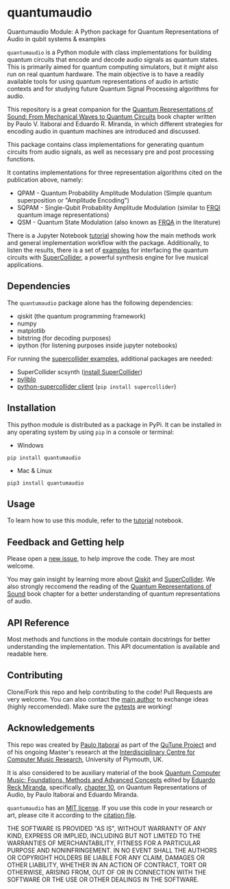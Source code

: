 # quantumaudio
Quantumaudio Module: A Python package for Quantum Representations of Audio in qubit systems & examples

`quantumaudio` is a Python module with class implementations for building quantum circuits that encode and decode audio signals as quantum states. This is primarily aimed for quantum computing simulators, but it *might* also run on real quantum hardware. The main objective is to have a readily available tools for using quantum representations of audio in artistic contexts and for studying future Quantum Signal Processing algorithms for audio.

This repository is a great companion for the [Quantum Representations of Sound: From Mechanical Waves to Quantum Circuits](https://link.springer.com/chapter/10.1007/978-3-031-13909-3_10) book chapter written by Paulo V. Itaboraí and Eduardo R. Miranda, in which different strategies for encoding audio in quantum machines are introduced and discussed.

This package contains class implementations for generating quantum circuits from audio signals, as well as necessary pre and post processing functions. 

It contatins implementations for three representation algorithms cited on the publication above, namely:

- QPAM - Quantum Probability Amplitude Modulation (Simple quantum superposition or "Amplitude Encoding")
- SQPAM - Single-Qubit Probability Amplitude Modulation (similar to [FRQI](https://link.springer.com/article/10.1007/s11128-010-0177-y) quantum image representations)
- QSM - Quantum State Modulation (also known as [FRQA](https://www.researchgate.net/publication/312091720_Flexible_Representation_and_Manipulation_of_Audio_Signals_on_Quantum_Computers) in the literature)

There is a Jupyter Notebook [tutorial](https://github.com/iccmr-quantum/quantumaudio/blob/main/tutorial_quantum_audio_module.ipynb) showing how the main methods work and general implementation workflow with the package. Additionally, to listen the results, there is a set of [examples](https://github.com/iccmr-quantum/quantumaudio/tree/main/examples_with_supercollider) for interfacing the quantum circuits with [SuperCollider](https://supercollider.github.io/), a powerful synthesis engine for live musical applications.

## Dependencies

The `quantumaudio` package alone has the following dependencies:

- qiskit (the quantum programming framework)
- numpy
- matplotlib
- bitstring (for decoding purposes)
- ipython (for listening purposes inside jupyter notebooks)

For running the [supercollider examples](https://github.com/iccmr-quantum/quantumaudio/tree/main/examples_with_supercollider), additional packages are needed:

- SuperCollider scsynth ([install SuperCollider](https://supercollider.github.io/downloads))
- [pyliblo](https://pypi.org/project/pyliblo/)
- [python-supercollider client](https://pypi.org/project/supercollider/) (`pip install supercollider`)

## Installation

This python module is distributed as a package in PyPi. It can be installed in any operating system by using `pip` in a console or terminal:

- Windows
```console
pip install quantumaudio
```
- Mac & Linux
```console
pip3 install quantumaudio
```

## Usage

To learn how to use this module, refer to the [tutorial](https://github.com/iccmr-quantum/quantumaudio/blob/main/tutorial_quantum_audio_module.ipynb) notebook.

## Feedback and Getting help
Please open a [new issue](https://github.com/iccmr-quantum/quantumaudio/issues/new), to help improve the code. They are most welcome.

You may gain insight by learning more about [Qiskit](https://qiskit.org/learn) and [SuperCollider](https://supercollider.github.io/examples). We also strongly reccomend the reading of the [Quantum Representations of Sound](https://link.springer.com/chapter/10.1007/978-3-031-13909-3_10) book chapter for a better understanding of quantum representations of audio.

## API Reference

Most methods and functions in the module contain docstrings for better understanding the implementation. This API documentation is available and readable here.

## Contributing

Clone/Fork this repo and help contributing to the code! Pull Requests are very welcome. You can also contact the [main author](https://github.com/Itaborala) to exchange ideas (highly reccomended). Make sure the [pytests](https://github.com/iccmr-quantum/quantumaudio/blob/main/quantumaudio/test_quantumaudio.py) are working!

## Acknowledgements

This repo was created by [Paulo Itaboraí](https://itabora.space) as part of the [QuTune Project](https://iccmr-quantum.github.io/) and of his ongoing Master's research at the [Interdisciplinary Centre for Computer Music Research](cmr.soc.plymouth.ac.uk/), University of Plymouth, UK.

It is also considered to be auxiliary material of the book [Quantum Computer Music: Foundations, Methods and Advanced Concepts](https://link.springer.com/chapter/10.1007/978-3-031-13909-3) edited by [Eduardo Reck Miranda](http://neuromusic.soc.plymouth.ac.uk/), specifically, [chapter 10](https://link.springer.com/chapter/10.1007/978-3-031-13909-3_10), on Quantum Representations of Audio, by Paulo Itaboraí and Eduardo Miranda.

`quantumaudio` has an [MIT license](https://github.com/iccmr-quantum/quantumaudio/blob/main/LICENSE). If you use this code in your research or art, please cite it according to the [citation file](https://github.com/iccmr-quantum/quantumaudio/blob/main/CITATION.cff).

THE SOFTWARE IS PROVIDED "AS IS", WITHOUT WARRANTY OF ANY KIND, EXPRESS OR IMPLIED, INCLUDING BUT NOT LIMITED TO THE WARRANTIES OF MERCHANTABILITY, FITNESS FOR A PARTICULAR PURPOSE AND NONINFRINGEMENT. IN NO EVENT SHALL THE AUTHORS OR COPYRIGHT HOLDERS BE LIABLE FOR ANY CLAIM, DAMAGES OR OTHER LIABILITY, WHETHER IN AN ACTION OF CONTRACT, TORT OR OTHERWISE, ARISING FROM, OUT OF OR IN CONNECTION WITH THE SOFTWARE OR THE USE OR OTHER DEALINGS IN THE SOFTWARE.
